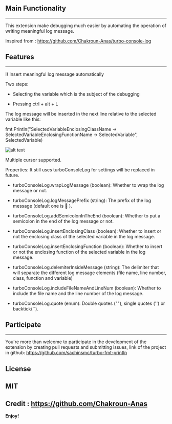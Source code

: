 ## Main Functionality

---

This extension make debugging much easier by automating the operation of writing meaningful log message.

Inspired from : https://github.com/Chakroun-Anas/turbo-console-log

## Features

---

I) Insert meaningful log message automatically

Two steps:

- Selecting the variable which is the subject of the debugging

- Pressing ctrl + alt + L

The log message will be inserted in the next line relative to the selected variable like this:

fmt.Println("SelectedVariableEnclosingClassName -> SelectedVariableEnclosingFunctionName -> SelectedVariable", SelectedVariable)

![alt text](https://camo.githubusercontent.com/90c27edaf0409a939abea10f45da5c78ffecb7beb79ef2f8609a0640543841ea/68747470733a2f2f692e6962622e636f2f30636a34476e582f747572626f666d747072696e746c6e2e676966 "Wrapping The log message")
 

Multiple cursor supported.


Properties: It still uses turboConsoleLog for settings will be replaced in future.

- turboConsoleLog.wrapLogMessage (boolean): Whether to wrap the log message or not.

- turboConsoleLog.logMessagePrefix (string): The prefix of the log message (default one is 🚀 ).

- turboConsoleLog.addSemicolonInTheEnd (boolean): Whether to put a semicolon in the end of the log message or not.

- turboConsoleLog.insertEnclosingClass (boolean): Whether to insert or not the enclosing class of the selected variable in the log message.

- turboConsoleLog.insertEnclosingFunction (boolean): Whether to insert or not the enclosing function of the selected variable in the log message.

- turboConsoleLog.delemiterInsideMessage (string): The delimiter that will separate the different log message elements (file name, line number, class, function and variable)

- turboConsoleLog.includeFileNameAndLineNum (boolean): Whether to include the file name and the line number of the log message.

- turboConsoleLog.quote (enum): Double quotes (""), single quotes ('') or backtick(``).


## Participate

---

You're more than welcome to participate in the development of the extension by creating pull requests and submitting issues, link of the project in github: https://github.com/sachinsmc/turbo-fmt-println


## License
MIT
---
Credit : https://github.com/Chakroun-Anas
---



**Enjoy!**
